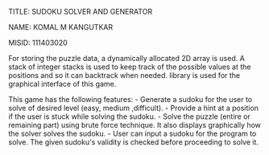 TITLE: SUDOKU SOLVER AND GENERATOR

NAME: KOMAL M KANGUTKAR

MISID: 111403020


For storing the puzzle data, a dynamically allocated 2D array is used.
A stack of integer stacks is used to keep track of the possible values at the positions and so it can backtrack when needed.
<ncurses> library is used for the graphical interface of this game. 

This game has the following features:
	- Generate a sudoku for the user to solve of desired level (easy, medium ,difficult).
	- Provide a hint at a position if the user is stuck while solving the sudoku.
	- Solve the puzzle (entire or remaining part) using brute force technique.
	  It also displays graphically how the solver solves the sudoku.
	- User can input a sudoku for the program to solve. The given sudoku's validity is checked before proceeding to solve it. 
